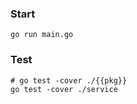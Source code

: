 ### Start

```
go run main.go
```

### Test
```
# go test -cover ./{{pkg}}
go test -cover ./service
```